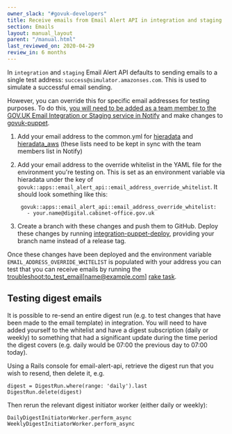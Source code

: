 ```yaml
---
owner_slack: "#govuk-developers"
title: Receive emails from Email Alert API in integration and staging
section: Emails
layout: manual_layout
parent: "/manual.html"
last_reviewed_on: 2020-04-29
review_in: 6 months
---
```


In `integration` and `staging` Email Alert API defaults to sending emails
to a single test address: `success@simulator.amazonses.com`. This is used to
simulate a successful email sending.

However, you can override this for specific email addresses for testing
purposes. To do this, [you will need to be added as a team member to
the GOV.UK Email Integration or Staging service in Notify][add-in-notify] and
make changes to [govuk-puppet].

[add-in-notify]: /manual/govuk-notify.html#receiving-emails-from-govuk-notify

1. Add your email address to the common.yml for [hieradata](https://github.com/alphagov/govuk-puppet/blob/master/hieradata/common.yaml#L442) and [hieradata_aws](https://github.com/alphagov/govuk-puppet/blob/master/hieradata_aws/common.yaml#L488) (these lists need to be kept in sync with the team members list in Notify)
2. Add your email address to the override whitelist in the YAML file for the environment you're testing on. This is set as an
   environment variable via hieradata under the key of
   `govuk::apps::email_alert_api::email_address_override_whitelist`. It should look something like this:

   ```
    govuk::apps::email_alert_api::email_address_override_whitelist:
      - your.name@digital.cabinet-office.gov.uk
   ```
  3. Create a branch with these changes and push them to GitHub. Deploy these changes by running [integration-puppet-deploy](https://ci.integration.publishing.service.gov.uk/job/integration-puppet-deploy/build?delay=0sec), providing your branch name instead of a release tag.

Once these changes have been deployed and the environment variable
`EMAIL_ADDRESS_OVERRIDE_WHITELIST` is populated with your address you can test
that you can receive emails by running the [troubleshoot:to_test_email[name@example.com]](https://deploy.integration.publishing.service.gov.uk/job/run-rake-task/parambuild/?TARGET_APPLICATION=email-alert-api&MACHINE_CLASS=email_alert_api&RAKE_TASK=deliver:to_test_email[name@example.com]) [rake task].

## Testing digest emails

It is possible to re-send an entire digest run (e.g. to test changes that have been made to the email template) in integration.  You will need to have added yourself to the whitelist and have a digest subscription (daily or weekly) to something that had a significant update during the time period the digest covers (e.g. daily would be 07:00 the previous day to 07:00 today).

Using a Rails console for email-alert-api, retrieve the digest run that you wish to resend, then delete it, e.g.

```
digest = DigestRun.where(range: 'daily').last
DigestRun.delete(digest)
```

Then rerun the relevant digest initiator worker (either daily or weekly):

```
DailyDigestInitiatorWorker.perform_async
WeeklyDigestInitiatorWorker.perform_async
```

[Notify]: https://www.notifications.service.gov.uk
[govuk-secrets]: https://github.com/alphagov/govuk-secrets
[govuk-puppet]: https://github.com/alphagov/govuk-puppet
[rake task]: https://github.com/alphagov/email-alert-api/blob/master/lib/tasks/deliver.rake#L19
